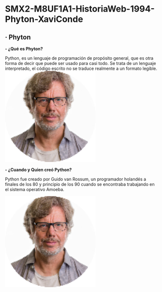 # SMX2-M8UF1A1-HistoriaWeb-1994-Phyton-XaviConde

## · Phyton
**- ¿Qué es Phyton?**

Python, es un lenguaje de programación de propósito general, que es otra forma de decir que puede ser usado para casi todo. Se trata de un lenguaje interpretado, el código escrito no se traduce realmente a un formato legible.   
<img src=https://github.com/XaviiConde/SMX2-M8UF1A1-HistoriaWeb-1994-Phyton-XaviConde/blob/main/Creador_Python.png alt="amf" width="300"/>


**- ¿Cuando y Quien creó Python?**

Python fue creado por Guido van Rossum, un programador holandés a finales de los 80 y principio de los 90 cuando se encontraba trabajando en el sistema operativo Amoeba.

<img src=https://github.com/XaviiConde/SMX2-M8UF1A1-HistoriaWeb-1994-Phyton-XaviConde/blob/main/Creador_Python.png alt="amf" width="300"/>
